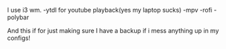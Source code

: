 I use i3 wm.
  -ytdl for youtube playback(yes my laptop sucks)
  -mpv
  -rofi
  -polybar

And this if for just making sure I have a backup if i mess anything up in my configs!

